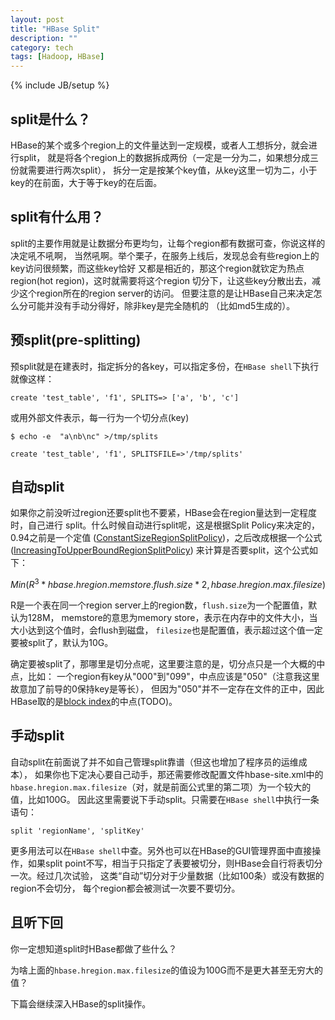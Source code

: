 ```yaml
---
layout: post
title: "HBase Split"
description: ""
category: tech
tags: [Hadoop, HBase]
---
```

{% include JB/setup %}

split是什么？
---

HBase的某个或多个region上的文件量达到一定规模，或者人工想拆分，就会进行split，
就是将各个region上的数据拆成两份（一定是一分为二，如果想分成三份就需要进行两次split），
拆分一定是按某个key值，从key这里一切为二，小于key的在前面，大于等于key的在后面。

split有什么用？
---
split的主要作用就是让数据分布更均匀，让每个region都有数据可查，你说这样的决定吼不吼啊，
当然吼啊。举个栗子，在服务上线后，发现总会有些region上的key访问很频繁，而这些key恰好
又都是相近的，那这个region就钦定为热点region(hot region)，这时就需要将这个region
切分下，让这些key分散出去，减少这个region所在的region server的访问。
但要注意的是让HBase自己来决定怎么分可能并没有手动分得好，除非key是完全随机的
（比如md5生成的）。

预split(pre-splitting)
---
预split就是在建表时，指定拆分的各key，可以指定多份，在`HBase shell`下执行就像这样：

`create 'test_table', 'f1', SPLITS=> ['a', 'b', 'c']`

或用外部文件表示，每一行为一个切分点(key)

`$ echo -e  "a\nb\nc" >/tmp/splits`

`create 'test_table', 'f1', SPLITSFILE=>'/tmp/splits'`

自动split
---
如果你之前没听过region还要split也不要紧，HBase会在region量达到一定程度时，自己进行
split。什么时候自动进行split呢，这是根据Split Policy来决定的，0.94之前是一个定值
([ConstantSizeRegionSplitPolicy][1])，之后改成根据一个公式([IncreasingToUpperBoundRegionSplitPolicy][2])
来计算是否要split，这个公式如下：

$$ Min(R^3 * hbase.hregion.memstore.flush.size * 2, hbase.hregion.max.filesize) $$

R是一个表在同一个region server上的region数，`flush.size`为一个配置值，默认为128M，
memstore的意思为memory store，表示在内存中的文件大小，当大小达到这个值时，会flush到磁盘，
`filesize`也是配置值，表示超过这个值一定要被split了，默认为10G。

确定要被split了，那哪里是切分点呢，这里要注意的是，切分点只是一个大概的中点，比如：
一个region有key从"000"到"099"，中点应该是"050"（注意我这里故意加了前导的0保持key是等长），
但因为"050"并不一定存在文件的正中，因此HBase取的是[block index][3]的中点(TODO)。

手动split
---
自动split在前面说了并不如自己管理split靠谱（但这也增加了程序员的运维成本），
如果你也下定决心要自己动手，那还需要修改配置文件hbase-site.xml中的
`hbase.hregion.max.filesize`（对，就是前面公式里的第二项）为一个较大的值，比如100G。
因此这里需要说下手动split。只需要在`HBase shell`中执行一条语句：

`split 'regionName', 'splitKey'`

更多用法可以在`HBase shell`中查。另外也可以在HBase的GUI管理界面中直接操作，如果split
point不写，相当于只指定了表要被切分，则HBase会自行将表切分一次。经过几次试验，
这类“自动”切分对于少量数据（比如100条）或没有数据的region不会切分，
每个region都会被测试一次要不要切分。

且听下回
---
你一定想知道split时HBase都做了些什么？

为啥上面的`hbase.hregion.max.filesize`的值设为100G而不是更大甚至无穷大的值？

下篇会继续深入HBase的split操作。

[1]: https://hbase.apache.org/0.94/apidocs/org/apache/hadoop/hbase/regionserver/ConstantSizeRegionSplitPolicy.html "ConstantSizeRegionSplitPolicy"
[2]: https://hbase.apache.org/0.94/apidocs/org/apache/hadoop/hbase/regionserver/IncreasingToUpperBoundRegionSplitPolicy.html "IncreasingToUpperBoundRegionSplitPolicy"
[3]: http://hbase.apache.org/book/apes03.html#d2145e11930 "block index"
